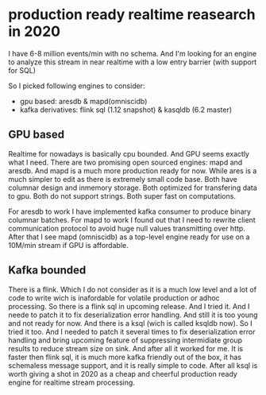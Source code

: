 # production ready realtime reasearch in 2020

I have 6-8 million events/min with no schema. 
And I'm looking for an engine to analyze this stream in near realtime with a low entry barrier (with support for SQL)

So I picked following engines to consider:
* gpu based: aresdb & mapd(omniscidb)
* kafka derivatives: flink sql (1.12 snapshot) & kasqldb (6.2 master)

## GPU based
Realtime for nowadays is basically cpu bounded. And GPU seems exactly what I need.
There are two promising open sourced engines: mapd and aresdb.
And mapd is a much more production ready for now. While ares is a much simpler to edit as there is extremely small code base.
Both have columnar design and inmemory storage. Both optimized for transfering data to gpu. Both do not support strings. Both super fast on computations.

For aresdb to work I have implemented kafka consumer to produce binary columnar batches. 
For mapd to work I found out that I need to rewrite client communication protocol to avoid huge null values transmitting over http.
After that I see mapd (omniscidb) as a top-level engine ready for use on a 10M/min stream if GPU is affordable.

## Kafka bounded
There is a flink. Which I do not consider as it is a much low level and a lot of code to write wich is inafordable for volatile production or adhoc processing.
So there is a flink sql in upcoming release. And I tried it. And I neede to patch it to fix deserialization error handling. And still it is too young and not ready for now.
And there is a ksql (wich is called ksqldb now). So I tried it too. And I needed to patch it several times to fix deserialization error handling and bring upcoming feature of suppressing intermidiate group results to reduce stream size on sink. And after all it worked for me. 
It is faster then flink sql, it is much more kafka friendly out of the box, it has schemaless message support, and it is really simple to code.
After all ksql is worth giving a shot in 2020 as a cheap and cheerful production ready engine for realtime stream processing.


